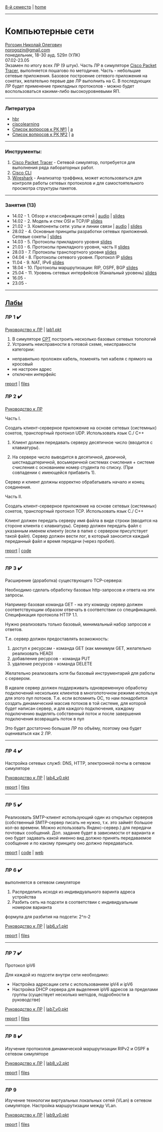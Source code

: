 [8-й семестр](../2022_8_sem.md) | [home](../README.md)
____________________________________
# Компьютерные сети 
[Рогозин Николай Олегович](https://networking-labs.ru/) \
norogozin@gmail.com \
понедельник, 18-30 ауд. 529л (УЛК)\
07.02-23.05 \
Экзамен по итогу всех ЛР (9 штук). Часть ЛР в симуляторе [Cisco Packet Tracer](https://www.netacad.com/ru/courses/packet-tracer), выполняется пошагово по методичке. Часть - небольшие сетевые приложения. Базовое построение сетевого приложения на сокетах, желательно первые две ЛР выполнить на C. В последующих ЛР будет применение прикладных протоколов - можно будет воспользоваться какими-либо высокоуровневыми ЯП.
____________________________________
### Литература

* [hbr](https://habr.com/ru/post/134892/)
* [ciscolearning](https://ciscolearning.ru/)
* [Список вопросов к РК №1](https://docs.google.com/document/d/1zYmXS5kxyfDuPgQ_tBog3G79i8xrJGuy/edit?usp=sharing&ouid=104050528212751164470&rtpof=true&sd=true) | [a](https://github.com/Winterpuma/bmstu_computer-networks/tree/main/rk1#readme)
* [Список вопросов к РК №2](https://docs.google.com/document/d/1sKVvDWY0fNaBlZCDO1VKg8YbIkNaYnbJ/edit?usp=sharing&ouid=104050528212751164470&rtpof=true&sd=true) | [a](https://github.com/Winterpuma/bmstu_computer-networks/blob/main/rk2/rk2_1.pdf)

____________________________________
### Инструменты:

1. [Cisco Packet Tracer](https://www.netacad.com/ru/courses/packet-tracer) - Сетевой симулятор, потребуется для выполнения ряда лабораторных работ.
2. [Cisco CLI](https://www.cisco.com/c/ru_ru/td/docs/ios/fundamentals/configuration/guide/12_4/cf_12_4_book/cf_cli-basics.html)
3. [Wireshark](https://www.wireshark.org/) - Анализатор траффика, может использоваться для контроля работы сетевых протоколов и для самостоятельного просмотра структуры пакетов.

____________________________________
### Занятия (13)

* 14.02 - 1. Обзор и классификация сетей | [audio](https://drive.google.com/file/d/1gBJXzjiGZWQAXToCpsktHKEGyOt38MAu/view?usp=sharing) | [slides](https://docs.google.com/presentation/d/1ZPXRFfLD-hi8l1_TWF1224qHrCOUukNk/edit?usp=sharing&ouid=104050528212751164470&rtpof=true&sd=true)
* 14.02 - 2. Модель и стек OSI и TCP/IP [slides](https://docs.google.com/presentation/d/1kxcIIE8LtY26ES-wNcQtHtJlTb56XcWw/edit?usp=sharing&ouid=104050528212751164470&rtpof=true&sd=true)
* 21.02 - 3. Компоненты сети: узлы и линии связи | [audio](https://drive.google.com/file/d/1NdOWs6YKOtlW9ieT0UoXziRCH9HdcJll/view?usp=sharing) | [slides](https://docs.google.com/presentation/d/1Ii-iomXKiIiAAn0z214xbKWam6y8aC6x/edit?usp=sharing&ouid=104050528212751164470&rtpof=true&sd=true)
* 28.02 - 4. Основные принципы разработки сетевых приложений. Сетевые сокеты | [slides](https://drive.google.com/file/d/1KqRp5hkeV5HCB8WBTV7EuJF6DCeQpy1z/view?usp=sharing) 
* 14.03 - 5. Протоколы прикладного уровня [slides](https://drive.google.com/file/d/1KyTbX5nuQ3vj_hySuhZh7CJoap1tFm7N/view?usp=sharing)
* 21.03 - 6. Протоколы прикладного уровня, часть II [slides](https://drive.google.com/file/d/1SAk9SR-XpwaN73vW0Zn_mRFJbVasfLO4/view?usp=sharing)
* 28.03 - 7. Протоколы 
транспортного уровня [slides](https://drive.google.com/file/d/1W8sxt32O7p5U1FXXoY8i8fPsiKj7Mggy/view?usp=drivesdk)
* 04.04 - 8. Протоколы сетевого уровня. Протокол IP [slides](https://docs.google.com/presentation/d/1Ii-iomXKiIiAAn0z214xbKWam6y8aC6x/edit?usp=sharing&ouid=104050528212751164470&rtpof=true&sd=true)
* 11.04 - 9. NAT, IPv6 [slides](https://drive.google.com/file/d/1usSaWqxANKzhGkQydEO-QFRo1zPHtlzJ/view?usp=sharing)
* 18.04 - 10. Протоколы маршрутизации: RIP, OSPF, BGP [slides](https://drive.google.com/file/d/1Rbu1ruic0V7sS0S78ZApk1MCQ09ydifW/view?usp=sharing)
* 25.04 - 11. Уровень сетевых интерфейсов (Канальный уровень) [slides](https://drive.google.com/file/d/1espThYvUBKzu4D82qcTtRzs6xRLn0Z8o/view?usp=sharing) 
* 16.05 -  
* 23.05 - 

____________________________________

## [Лабы](https://github.com/dKosarevsky/networks/blob/main/README.md)

### ЛР 1 ✔️

[Руководство к ЛР](https://docs.google.com/document/d/1Z86DTMJc3F9BhJevMdyAwROGtaHFz3Pp/edit?usp=sharing&ouid=104050528212751164470&rtpof=true&sd=true) | [ lab1.pkt](https://drive.google.com/file/d/1C61uFcZQjvF3QPzp_4GyaWIIDuxDkSpW/view?usp=sharing)

1. В симуляторе [CPT](https://skillsforall.com/resources/lab-downloads) построить несколько базовых сетевых топологий
2. Устранить неисправности в готовой схеме, неисправности категории: 
  * неправильно проложен кабель, поменять тип кабеля с прямого на кросовый
  * не настроен адрес
  * отключен интерфейс

[report](https://github.com/dKosarevsky/networks/blob/main/lab_01/report.md) | [files](https://github.com/dKosarevsky/networks/tree/main/lab_01)

### ЛР 2 ✔️

[Руководство к ЛР](https://networking-labs.ru/mod/assign/view.php?id=228)

Часть I.

Создать клиент-серверное приложение на основе сетевых (системных) сокетов, транспортный протокол UDP. Использовать язык С./ C++

1. Клиент должен передавать серверу десятичное число (вводится с клавиатуры).

2. На сервере число выводится в десятичной, двоичной, шестнадцатеричной, восьмеричной системах счисления + системе счисления с основанием номер студента по списку. (При совпадении с имеющейся прибавить 1).

Сервер и клиент должны корректно обрабатывать начало и конец соединения.

Часть II.

Создать клиент-серверное приложение на основе сетевых (системных) сокетов, транспортный протокол TCP. Использовать язык С./ C++

Клиент должен передать серверу имя файла в виде строки (вводится на стороне клиента с клавиатуры). Сервер должен передать файл с указанным именем клиенту (если в папке с сервером присутствует такой файл). Сервер должен вести лог, в который заносится каждый переданный файл и время передачи (через пробел).

[report](https://github.com/dKosarevsky/networks/blob/main/lab_02/report.md) | [code](https://github.com/dKosarevsky/networks/tree/main/lab_02/src)
____________________________________

### ЛР 3 ✔️


Расширение (доработка) существующего TCP-сервера:

Необходимо сделать обработку базовых http-запросов и ответа на эти запросы.

Например базовая команда GET - на эту команду сервер должен соответствующим образом отвечать в соответствии со спецификацией. Спецификация протокола HTTP 1.1.

Нужно реализовать только базовый, минимальный набор запросов и ответов.

Т.е. сервер должен предоставлять возможность:
1. доступ к ресурсам - команда GET (как минимум GET, желательно реализовать HEAD)
2. добавление ресурсов - команда PUT
3. удаление ресурсов - команда DELETE

Желательно реализовать хотя бы базовый инструментарий для работы с сервером. 

В идеале сервер  должен поддерживать одновременную обработку подключений нескольких клиентов в многопоточном режиме используя для этого пул потоков. Т.е. если вспомнить ОС, то нам понадобится создать динамический массив потоков в той системе, для которой будет написан сервер, и для каждого подключения, каждому подключению выделять собственный поток и после завершения подключения возвращать поток в пул


Это будет достаточно большая ЛР по объёму, поэтому она будет оцениваться как 2 ЛР.

____________________________________

### ЛР 4 ✔️

Настройка сетевых служб: DNS, HTTP, электронной почты в сетевом симуляторе

[Руководство к ЛР](https://docs.google.com/document/d/1Y3VU0xgl8_Ie_3lzDZ1uW_Du-xWUnRWR/edit?usp=sharing&ouid=104050528212751164470&rtpof=true&sd=true) | [lab4_v0.pkt](https://drive.google.com/file/d/1dqNYJUlDzUbZEZW3aM0F3gJqe_A8AEUx/view?usp=sharing)

[report](https://github.com/dKosarevsky/networks/blob/main/lab_04/report.md) | [files](https://github.com/dKosarevsky/networks/tree/main/lab_04)


____________________________________

### ЛР 5 ✔️

Реализовать SMTP-клиент использующий один из открытых серверов (собственный SMTP-сервер писать не нужно, т.к. это займёт большое кол-во времени. Можно использовать Яндекс-сервер.) для передачи почтовых сообщений. 
Доп. задание будет в зависимости от варианта и оно будет задавать какой именно вид должно принять передаваемое сообщение и по какому принципу оно должно передаваться. 

[report](https://github.com/dKosarevsky/networks/blob/main/lab_05/report.md) | [code](https://github.com/dKosarevsky/smtp_client) | [web](https://share.streamlit.io/dkosarevsky/smtp_client/main/main.py)

____________________________________

### ЛР 6 ✔️

выполняется в сетевом симуляторе

1. Распределить исходя из индивидуального варинта адреса устройства
2. Разбить сеть на подсети в соответствии с индивидуальным номером варианта

формула для разбития на подсети: 2^n-2

[Руководство к ЛР](https://docs.google.com/document/d/1vEfhfzuDD6SAu-zStUmlOFL9MCtMWUaR/edit?usp=sharing&ouid=104050528212751164470&rtpof=true&sd=true) | [lab6_v1.pkt](https://drive.google.com/file/d/125zjRCgzAlMHXrTvGpd-ZsTHanjLjEkN/view?usp=sharing)

[report](https://github.com/dKosarevsky/networks/blob/main/lab_06/report.md) | [files](https://github.com/dKosarevsky/networks/tree/main/lab_06)

____________________________________

### ЛР 7 ✔️

Протокол ipV6

Для каждой из подсети внутри сети необходимо:
- Настройка адресации сети с использованием ipV4 и ipV6
- Настройка DHCP сервера для выделения ipV6 адресов за пределами группы (существует несколько методов, подробности в руководстве)


[Руководство к ЛР](https://docs.google.com/document/d/1wRfKAdGy0C9IdeI3la3SN53uCnMJWr9l/edit?usp=sharing&ouid=104050528212751164470&rtpof=true&sd=true) | [lab7_v0.pkt](https://drive.google.com/file/d/1me_bkDJCPAGlX3x0Q-dutlOFTiuRW4dc/view?usp=sharing)

[report](https://github.com/dKosarevsky/networks/blob/main/lab_07/report.md) | [files](https://github.com/dKosarevsky/networks/tree/main/lab_07)

____________________________________

### ЛР 8 ✔️

Изучение протоколов динамической маршрутизации RIPv2 и OSPF в сетевом симуляторе

[Руководство к ЛР](https://docs.google.com/document/d/1M0Uhze4j5-cxuzJUWdd7L6LUypgbJGg1/edit?usp=sharing&ouid=104050528212751164470&rtpof=true&sd=true) | [lab8_v2.pkt](https://drive.google.com/file/d/1R7x57BnL-GOPLN9hVCYlAZlXcRLiFVFT/view?usp=sharing)

[report](https://github.com/dKosarevsky/networks/blob/main/lab_08/report.md) | [files](https://github.com/dKosarevsky/networks/tree/main/lab_08)

___________________________________

### ЛР 9

Изучение технологии виртуальных локальных сетей (VLan) в сетевом симуляторе. Настройка маршрутизации между VLan.

[Руководство к ЛР](https://docs.google.com/document/d/14n5vbkZ-4jv9xd9lmeH_5Ax81pG-f2Zv/edit?usp=sharing&ouid=104050528212751164470&rtpof=true&sd=true) | [lab9_v0.pkt](https://drive.google.com/file/d/1KZAyarwS44VG5Fqasih3EReFT6Zu_uLG/view?usp=sharing)


[report](https://github.com/dKosarevsky/networks/blob/main/lab_09/report.md) | [files](https://github.com/dKosarevsky/networks/tree/main/lab_09)
